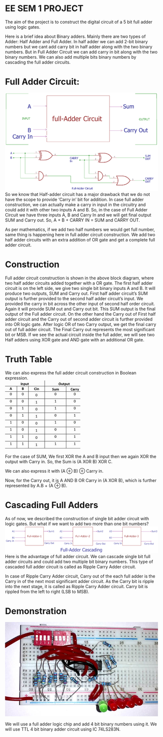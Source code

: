 # EE SEM 1 PROJECT

The aim of the project is to construct the digital circuit of a 5 bit full adder using logic gates.

Here is a brief idea about Binary adders. Mainly there are two types of Adder: Half Adder and Full Adder. In half adder we can add 2-bit binary numbers but we cant add carry bit in half adder along with the two binary numbers. But in Full Adder Circuit we can add carry in bit along with the two binary numbers. We can also add multiple bits binary numbers by cascading the full adder circuits.

# Full Adder Circuit:
<img src="https://github.com/Anshnrag02/Five-Bit-Adder/blob/main/images/Full-Adder-Circuit%20(1).png?raw=true">
So we know that Half-adder circuit has a major drawback that we do not have the scope to provide ‘Carry in’ bit for addition. In case full adder construction, we can actually make a carry in input in the circuitry and could add it with other two inputs A and B. So, in the case of Full Adder Circuit we have three inputs A, B and Carry In and we will get final output SUM and Carry out. So, A + B + CARRY IN = SUM and CARRY OUT.

As per mathematics, if we add two half numbers we would get full number, same thing is happening here in full adder circuit construction. We add two half adder circuits with an extra addition of OR gate and get a complete full adder circuit.

# Construction
Full adder circuit construction is shown in the above block diagram, where two half adder circuits added together with a OR gate. The first half adder circuit is on the left side, we give two single bit binary inputs A and B. It will produce two outputs, SUM and Carry out. First half adder circuit’s SUM output is further provided to the second half adder circuit’s input. We provided the carry in bit across the other input of second half order circuit. Again it will provide SUM out and Carry out bit. This SUM output is the final output of the Full adder circuit. On the other hand the Carry out of First half adder circuit and the Carry out of second adder circuit is further provided into OR logic gate. After logic OR of two Carry output, we get the final carry out of full adder circuit.
The Final Carry out represents the most significant bit or MSB. 
If we see the actual circuit inside the full adder, we will see two Half adders using XOR gate and AND gate with an additional OR gate.

# Truth Table 

We can also express the full adder circuit construction in Boolean expression.<br>
<img src="https://github.com/Anshnrag02/Five-Bit-Adder/blob/main/OIP%20(4).jfif">

For the case of SUM, We first XOR the A and B input then we again XOR the output with Carry in. So, the Sum is (A XOR B) XOR C.

We can also express it with (A ⊕ B) ⊕ Carry in.

Now, for the Carry out, it is A AND B OR Carry in (A XOR B), which is further represented by A.B + (A ⊕ B).

# Cascading Full Adders

As of now, we described the construction of single bit adder circuit with logic gates. But what if we want to add two more than one bit numbers?<br>
<img src="https://github.com/Anshnrag02/Five-Bit-Adder/blob/main/images/Cascading-Adder-Circuits.png?raw=true">
Here is the advantage of full adder circuit. We can cascade single bit full adder circuits and could add two multiple bit binary numbers. This type of cascaded full adder circuit is called as Ripple Carry Adder circuit.

In case of Ripple Carry Adder circuit, Carry out of the each full adder is the Carry in of the next most significant adder circuit. As the Carry bit is ripple into the next stage, it is called as Ripple Carry Adder circuit. Carry bit is rippled from the left to right (LSB to MSB).

# Demonstration
<img src="https://github.com/Anshnrag02/Five-Bit-Adder/blob/main/images/Full-Adder-Circuit-using-74LS283N-in-action.jpg?raw=true">

We will use a full adder logic chip and add 4 bit binary numbers using it. We will use TTL 4 bit binary adder circuit using IC 74LS283N.
